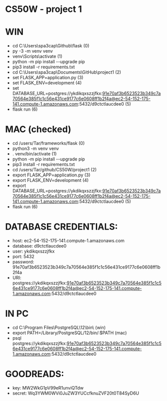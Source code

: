 # CS50W - project 1

# WIN
- cd C:\Users\spa3cap\Github\flask (0)
- py -3 -m venv venv
- venv\Scripts\activate (1)
- python -m pip install --upgrade pip
- pip3 install -r requirements.txt
- cd C:\Users\spa3cap\Documents\GitHub\project1 (2)
- set FLASK_APP=application.py (3)
- set FLASK_ENV=development (4)
- set DATABASE_URL=postgres://ykdikqxszzjfkx:91e70af3b6523523b349c7a70564e385f1c1c56e431ce9177c6e0608ff1b2f4a@ec2-54-152-175-141.compute-1.amazonaws.com:5432/d9ctctlaucdee0 (5)
- flask run (6)

# MAC (checked)
- cd /users/Tar/frameworks/flask (0)
- python3 -m venv venv
- . venv/bin/activate (1)
- python -m pip install --upgrade pip
- pip3 install -r requirements.txt
- cd /users/Tar/github/CS50W/project1 (2)
- export FLASK_APP=application.py (3)
- export FLASK_ENV=development (4)
- export DATABASE_URL=postgres://ykdikqxszzjfkx:91e70af3b6523523b349c7a70564e385f1c1c56e431ce9177c6e0608ff1b2f4a@ec2-54-152-175-141.compute-1.amazonaws.com:5432/d9ctctlaucdee0 (5)
- flask run (6)


# DATABASE CREDENTIALS:
- host: ec2-54-152-175-141.compute-1.amazonaws.com
- database: d9ctctlaucdee0
- user: ykdikqxszzjfkx
- port: 5432
- password: 91e70af3b6523523b349c7a70564e385f1c1c56e431ce9177c6e0608ff1b2f4a
- URI: postgres://ykdikqxszzjfkx:91e70af3b6523523b349c7a70564e385f1c1c56e431ce9177c6e0608ff1b2f4a@ec2-54-152-175-141.compute-1.amazonaws.com:5432/d9ctctlaucdee0

# IN PC
- cd C:\Program Files\PostgreSQL\12\bin\ (win)
- export PATH=/Library/PostgreSQL/12/bin/:$PATH (mac)
- psql postgres://ykdikqxszzjfkx:91e70af3b6523523b349c7a70564e385f1c1c56e431ce9177c6e0608ff1b2f4a@ec2-54-152-175-141.compute-1.amazonaws.com:5432/d9ctctlaucdee0

# GOODREADS:
- key: MW2WkG1pV99eR1unviQTdw
- secret: Wq3YWM0WVi0JuZW3YUCcfknuZVF20t0T84SyD6U

